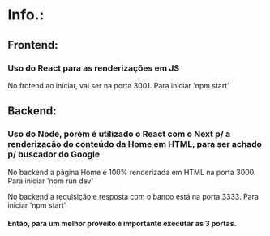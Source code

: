# Info.:

## Frontend:
### Uso do React para as renderizações em JS
<p>No frotend ao iniciar, vai ser na porta 3001. Para iniciar 'npm start'</p>

## Backend:
### Uso do Node, porém é utilizado o React com o Next p/ a renderização do conteúdo da Home em HTML, para ser achado p/ buscador do Google
<p>No backend a página Home é 100% renderizada em HTML na porta 3000. Para iniciar 'npm run dev'</p>
<p>No backend a requisição e resposta com o banco está na porta 3333. Para iniciar 'npm start'</p>


#### Então, para um melhor proveito é importante executar as 3 portas.
